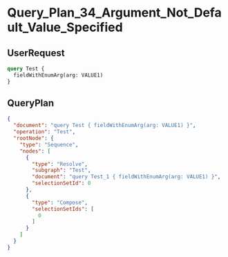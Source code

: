 # Query_Plan_34_Argument_Not_Default_Value_Specified

## UserRequest

```graphql
query Test {
  fieldWithEnumArg(arg: VALUE1)
}
```

## QueryPlan

```json
{
  "document": "query Test { fieldWithEnumArg(arg: VALUE1) }",
  "operation": "Test",
  "rootNode": {
    "type": "Sequence",
    "nodes": [
      {
        "type": "Resolve",
        "subgraph": "Test",
        "document": "query Test_1 { fieldWithEnumArg(arg: VALUE1) }",
        "selectionSetId": 0
      },
      {
        "type": "Compose",
        "selectionSetIds": [
          0
        ]
      }
    ]
  }
}
```

